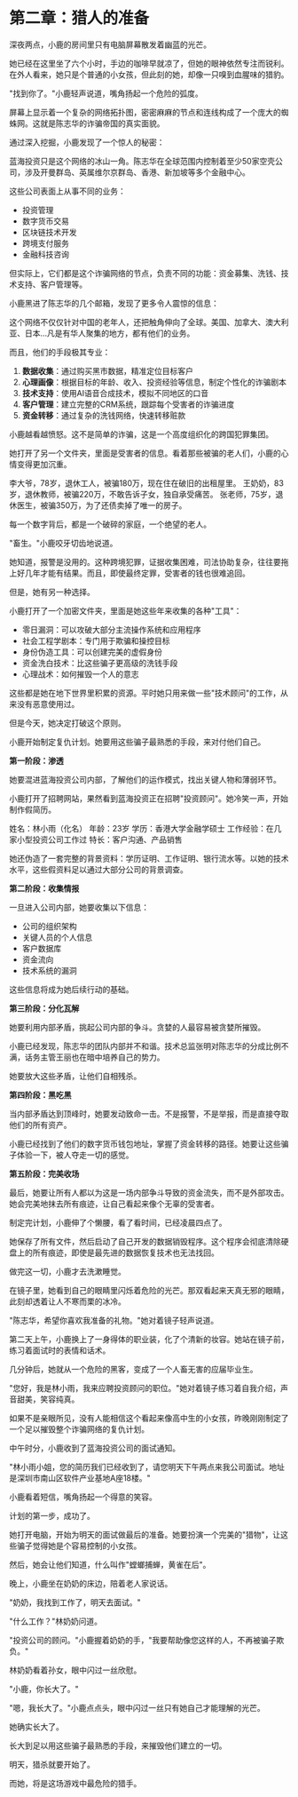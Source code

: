 # 第二章：猎人的准备

深夜两点，小鹿的房间里只有电脑屏幕散发着幽蓝的光芒。

她已经在这里坐了六个小时，手边的咖啡早就凉了，但她的眼神依然专注而锐利。在外人看来，她只是个普通的小女孩，但此刻的她，却像一只嗅到血腥味的猎豹。

"找到你了。"小鹿轻声说道，嘴角扬起一个危险的弧度。

屏幕上显示着一个复杂的网络拓扑图，密密麻麻的节点和连线构成了一个庞大的蜘蛛网。这就是陈志华的诈骗帝国的真实面貌。

通过深入挖掘，小鹿发现了一个惊人的秘密：

蓝海投资只是这个网络的冰山一角。陈志华在全球范围内控制着至少50家空壳公司，涉及开曼群岛、英属维尔京群岛、香港、新加坡等多个金融中心。

这些公司表面上从事不同的业务：
- 投资管理
- 数字货币交易
- 区块链技术开发
- 跨境支付服务
- 金融科技咨询

但实际上，它们都是这个诈骗网络的节点，负责不同的功能：资金募集、洗钱、技术支持、客户管理等。

小鹿黑进了陈志华的几个邮箱，发现了更多令人震惊的信息：

这个网络不仅仅针对中国的老年人，还把触角伸向了全球。美国、加拿大、澳大利亚、日本...凡是有华人聚集的地方，都有他们的业务。

而且，他们的手段极其专业：

1. **数据收集**：通过购买黑市数据，精准定位目标客户
2. **心理画像**：根据目标的年龄、收入、投资经验等信息，制定个性化的诈骗剧本
3. **技术支持**：使用AI语音合成技术，模拟不同地区的口音
4. **客户管理**：建立完整的CRM系统，跟踪每个受害者的诈骗进度
5. **资金转移**：通过复杂的洗钱网络，快速转移赃款

小鹿越看越愤怒。这不是简单的诈骗，这是一个高度组织化的跨国犯罪集团。

她打开了另一个文件夹，里面是受害者的信息。看着那些被骗的老人们，小鹿的心情变得更加沉重。

李大爷，78岁，退休工人，被骗180万，现在住在破旧的出租屋里。
王奶奶，83岁，退休教师，被骗220万，不敢告诉子女，独自承受痛苦。
张老师，75岁，退休医生，被骗350万，为了还债卖掉了唯一的房子。

每一个数字背后，都是一个破碎的家庭，一个绝望的老人。

"畜生。"小鹿咬牙切齿地说道。

她知道，报警是没用的。这种跨境犯罪，证据收集困难，司法协助复杂，往往要拖上好几年才能有结果。而且，即使最终定罪，受害者的钱也很难追回。

但是，她有另一种选择。

小鹿打开了一个加密文件夹，里面是她这些年来收集的各种"工具"：

- 零日漏洞：可以攻破大部分主流操作系统和应用程序
- 社会工程学剧本：专门用于欺骗和操控目标
- 身份伪造工具：可以创建完美的虚假身份
- 资金洗白技术：比这些骗子更高级的洗钱手段
- 心理战术：如何摧毁一个人的意志

这些都是她在地下世界里积累的资源。平时她只用来做一些"技术顾问"的工作，从来没有恶意使用过。

但是今天，她决定打破这个原则。

小鹿开始制定复仇计划。她要用这些骗子最熟悉的手段，来对付他们自己。

**第一阶段：渗透**

她要混进蓝海投资公司内部，了解他们的运作模式，找出关键人物和薄弱环节。

小鹿打开了招聘网站，果然看到蓝海投资正在招聘"投资顾问"。她冷笑一声，开始制作假简历。

姓名：林小雨（化名）
年龄：23岁
学历：香港大学金融学硕士
工作经验：在几家小型投资公司工作过
特长：客户沟通、产品销售

她还伪造了一套完整的背景资料：学历证明、工作证明、银行流水等。以她的技术水平，这些假资料足以通过大部分公司的背景调查。

**第二阶段：收集情报**

一旦进入公司内部，她要收集以下信息：
- 公司的组织架构
- 关键人员的个人信息
- 客户数据库
- 资金流向
- 技术系统的漏洞

这些信息将成为她后续行动的基础。

**第三阶段：分化瓦解**

她要利用内部矛盾，挑起公司内部的争斗。贪婪的人最容易被贪婪所摧毁。

小鹿已经发现，陈志华的团队内部并不和谐。技术总监张明对陈志华的分成比例不满，话务主管王丽也在暗中培养自己的势力。

她要放大这些矛盾，让他们自相残杀。

**第四阶段：黑吃黑**

当内部矛盾达到顶峰时，她要发动致命一击。不是报警，不是举报，而是直接夺取他们的所有资产。

小鹿已经找到了他们的数字货币钱包地址，掌握了资金转移的路径。她要让这些骗子体验一下，被人夺走一切的感觉。

**第五阶段：完美收场**

最后，她要让所有人都以为这是一场内部争斗导致的资金流失，而不是外部攻击。她会完美地抹去所有痕迹，让自己看起来像个无辜的受害者。

制定完计划，小鹿伸了个懒腰，看了看时间，已经凌晨四点了。

她保存了所有文件，然后启动了自己开发的数据销毁程序。这个程序会彻底清除硬盘上的所有痕迹，即使是最先进的数据恢复技术也无法找回。

做完这一切，小鹿才去洗漱睡觉。

在镜子里，她看到自己的眼睛里闪烁着危险的光芒。那双看起来天真无邪的眼睛，此刻却透着让人不寒而栗的冰冷。

"陈志华，希望你喜欢我准备的礼物。"她对着镜子轻声说道。

第二天上午，小鹿换上了一身得体的职业装，化了个清新的妆容。她站在镜子前，练习着面试时的表情和话术。

几分钟后，她就从一个危险的黑客，变成了一个人畜无害的应届毕业生。

"您好，我是林小雨，我来应聘投资顾问的职位。"她对着镜子练习着自我介绍，声音甜美，笑容纯真。

如果不是亲眼所见，没有人能相信这个看起来像高中生的小女孩，昨晚刚刚制定了一个足以摧毁整个诈骗网络的复仇计划。

中午时分，小鹿收到了蓝海投资公司的面试通知。

"林小雨小姐，您的简历我们已经收到了，请您明天下午两点来我公司面试。地址是深圳市南山区软件产业基地A座18楼。"

小鹿看着短信，嘴角扬起一个得意的笑容。

计划的第一步，成功了。

她打开电脑，开始为明天的面试做最后的准备。她要扮演一个完美的"猎物"，让这些骗子觉得她是个容易控制的小女孩。

然后，她会让他们知道，什么叫作"螳螂捕蝉，黄雀在后"。

晚上，小鹿坐在奶奶的床边，陪着老人家说话。

"奶奶，我找到工作了，明天去面试。"

"什么工作？"林奶奶问道。

"投资公司的顾问。"小鹿握着奶奶的手，"我要帮助像您这样的人，不再被骗子欺负。"

林奶奶看着孙女，眼中闪过一丝欣慰。

"小鹿，你长大了。"

"嗯，我长大了。"小鹿点点头，眼中闪过一丝只有她自己才能理解的光芒。

她确实长大了。

长大到足以用这些骗子最熟悉的手段，来摧毁他们建立的一切。

明天，猎杀就要开始了。

而她，将是这场游戏中最危险的猎手。 